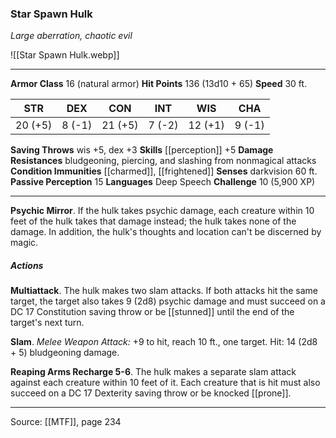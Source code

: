 ### Star Spawn Hulk
_Large aberration, chaotic evil_

![[Star Spawn Hulk.webp]]




---

**Armor Class** 16 (natural armor)
**Hit Points** 136 (13d10 + 65)
**Speed** 30 ft.

| STR     | DEX     | CON     | INT     | WIS     | CHA     |
|---------|---------|---------|---------|---------|---------|
| 20 (+5) | 8 (-1) | 21 (+5) | 7 (-2) | 12 (+1) | 9 (-1) |

**Saving Throws** wis +5, dex +3
**Skills** [[perception]] +5
**Damage Resistances** bludgeoning, piercing, and slashing from nonmagical attacks
**Condition Immunities** [[charmed]], [[frightened]]
**Senses** darkvision 60 ft.
**Passive Perception** 15
**Languages** Deep Speech
**Challenge** 10 (5,900 XP)

---

**Psychic Mirror**. If the hulk takes psychic damage, each creature within 10 feet of the hulk takes that damage instead; the hulk takes none of the damage. In addition, the hulk's thoughts and location can't be discerned by magic.

##### Actions
**Multiattack**. The hulk makes two slam attacks. If both attacks hit the same target, the target also takes 9 (2d8) psychic damage and must succeed on a DC 17 Constitution saving throw or be [[stunned]] until the end of the target's next turn.

**Slam**. _Melee Weapon Attack:_ +9 to hit, reach 10 ft., one target. Hit: 14 (2d8 + 5) bludgeoning damage.

**Reaping Arms Recharge 5-6**. The hulk makes a separate slam attack against each creature within 10 feet of it. Each creature that is hit must also succeed on a DC 17 Dexterity saving throw or be knocked [[prone]].


---

Source: [[MTF]], page 234